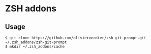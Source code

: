 # ZSH addons

## Usage

```
$ git clone https://github.com/olivierverdier/zsh-git-prompt.git ~/.zsh_addons/zsh-git-prompt
$ mkdir ~/.zsh_addons/cache
```
